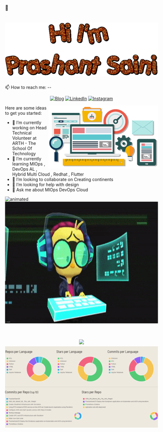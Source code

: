 ### 👋 
<h1 align="center">
 <img src="https://raw.githubusercontent.com/prashantsaini25/prashantsaini25/master/text (2).gif" />
</h1>

📫 How to reach me: --
<p align="center">
    <a href="https://medium.com/@princeprashantsaini"><img alt="Blog" src="https://img.shields.io/badge/check-website-green?logo=rss&style=for-the-badge"></a>
    <a href="https://www.linkedin.com/in/prashant-saini-2845b015a/"><img alt="LinkedIn" src="https://img.shields.io/badge/connect-Prashant_Saini-green?logo=linkedin&style=for-the-badge"></a>
    <a href="https://www.instagram.com/princeprashantsaini/"><img alt="Instagram" src="https://img.shields.io/badge/follow-@Princeprashantsaini-green?logo=instagram&style=for-the-badge"></a>
</p>


<img align="right" alt="GIF" src="https://raw.githubusercontent.com/Prashantsaini25/Prashantsaini25/master/software-services-bg.gif" width="360px"/>

Here are some ideas to get you started:

- 🔭 I’m currently working on Head Technical Volunteer at ARTH - The School Of Technology 
- 🌱 I’m currently learning MlOps , DevOps AL , Hybrid Multi Cloud , Redhat , Flutter 
- 👯 I’m looking to collaborate on Creating continents
- 🤔 I’m looking for help with design
- 💬 Ask me about MlOps DevOps Cloud
<!-- - 😄 Pronouns: ...
- ⚡ Fun fact: ... -->
<img src ="https://github-readme-stats.vercel.app/api?username=prashantsaini25&&show_icons=true&title_color=ffffff&icon_color=bb2acf&text_color=daf7dc&bg_color=151515"  alt="animated" />
<img src="https://github.com/Prashantsaini25/PrashantSaini25/blob/main/200.gif" width="1200" height="400"/>
<h1 align="center">
 <img src="https://github-readme-stats.vercel.app/api/top-langs/?username=Prashantsaini25&layout=compact" />
 <img src="https://raw.githubusercontent.com/prashantsaini25/prashantsaini25/master/Screenshot (42).png" />
</h1>
